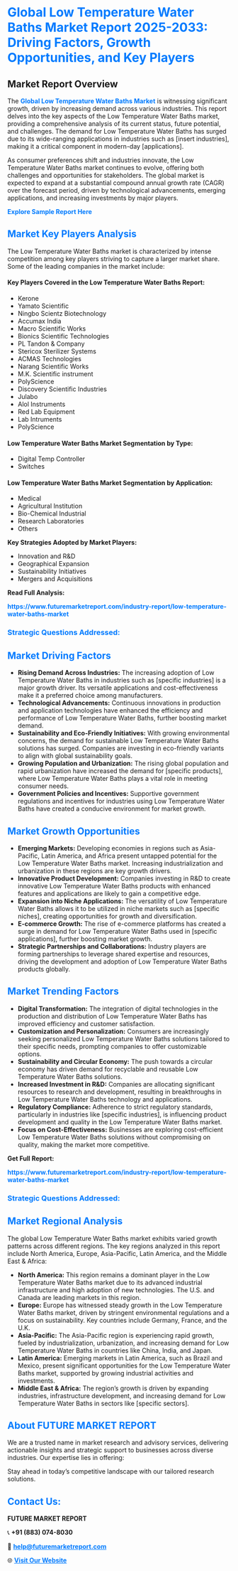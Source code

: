 <h1 style="color: #007BFF;">Global Low Temperature Water Baths Market Report 2025-2033: Driving Factors, Growth Opportunities, and Key Players</h1>

<section id="overview">
<h2>Market Report Overview</h2>
<p>The <a href="https://www.futuremarketreport.com/industry-report/low-temperature-water-baths-market" style="color: #007BFF; text-decoration: none;"><strong>Global Low Temperature Water Baths Market</strong></a> is witnessing significant growth, driven by increasing demand across various industries. This report delves into the key aspects of the Low Temperature Water Baths market, providing a comprehensive analysis of its current status, future potential, and challenges. The demand for Low Temperature Water Baths has surged due to its wide-ranging applications in industries such as [insert industries], making it a critical component in modern-day [applications].</p>
<p>As consumer preferences shift and industries innovate, the Low Temperature Water Baths market continues to evolve, offering both challenges and opportunities for stakeholders. The global market is expected to expand at a substantial compound annual growth rate (CAGR) over the forecast period, driven by technological advancements, emerging applications, and increasing investments by major players.</p>
</section>

<section id="overview">
<p><a href="https://www.futuremarketreport.com/request-sample/reportId=52293" style="color: #007BFF; text-decoration: none;"><strong>Explore Sample Report Here</strong></a></p>
</section>

<section id="key-players">
<h2 style="color: #007BFF;">Market Key Players Analysis</h2>
<p>The Low Temperature Water Baths market is characterized by intense competition among key players striving to capture a larger market share. Some of the leading companies in the market include:</p>
<h4>Key Players Covered in the Low Temperature Water Baths Report:</h4>
<ul><li>Kerone</li><li>Yamato Scientific</li><li>Ningbo Scientz Biotechnology</li><li>Accumax India</li><li>Macro Scientific Works</li><li>Bionics Scientific Technologies</li><li>PL Tandon &amp; Company</li><li>Stericox Sterilizer Systems</li><li>ACMAS Technologies</li><li>Narang Scientific Works</li><li>M.K. Scientific instrument</li><li>PolyScience</li><li>Discovery Scientific Industries</li><li>Julabo</li><li>Alol Instruments</li><li>Red Lab Equipment</li><li>Lab Intruments</li><li>PolyScience</li></ul>
<h4>Low Temperature Water Baths Market Segmentation by Type:</h4>
<ul><li>Digital Temp Controller</li><li>Switches</li></ul>

<h4>Low Temperature Water Baths Market Segmentation by Application:</h4>
<ul><li>Medical</li><li>Agricultural Institution</li><li>Bio-Chemical Industrial</li><li>Research Laboratories</li><li>Others</li></ul>
<p><strong>Key Strategies Adopted by Market Players:</strong></p>
<ul>
<li>Innovation and R&D</li>
<li>Geographical Expansion</li>
<li>Sustainability Initiatives</li>
<li>Mergers and Acquisitions</li>
</ul>
</section>

<section>
<p><strong>Read Full Analysis: </strong></p><a href="https://www.futuremarketreport.com/industry-report/low-temperature-water-baths-market" style="color: #007BFF; text-decoration: none;"><strong>https://www.futuremarketreport.com/industry-report/low-temperature-water-baths-market</strong></a>
<h3 style="color: #007BFF;">Strategic Questions Addressed:</h3>
</section>

<section id="driving-factors">
<h2 style="color: #007BFF;">Market Driving Factors</h2>
<ul>
<li><strong>Rising Demand Across Industries:</strong> The increasing adoption of Low Temperature Water Baths in industries such as [specific industries] is a major growth driver. Its versatile applications and cost-effectiveness make it a preferred choice among manufacturers.</li>
<li><strong>Technological Advancements:</strong> Continuous innovations in production and application technologies have enhanced the efficiency and performance of Low Temperature Water Baths, further boosting market demand.</li>
<li><strong>Sustainability and Eco-Friendly Initiatives:</strong> With growing environmental concerns, the demand for sustainable Low Temperature Water Baths solutions has surged. Companies are investing in eco-friendly variants to align with global sustainability goals.</li>
<li><strong>Growing Population and Urbanization:</strong> The rising global population and rapid urbanization have increased the demand for [specific products], where Low Temperature Water Baths plays a vital role in meeting consumer needs.</li>
<li><strong>Government Policies and Incentives:</strong> Supportive government regulations and incentives for industries using Low Temperature Water Baths have created a conducive environment for market growth.</li>
</ul>
</section>

<section id="growth-opportunities">
<h2 style="color: #007BFF;">Market Growth Opportunities</h2>
<ul>
<li><strong>Emerging Markets:</strong> Developing economies in regions such as Asia-Pacific, Latin America, and Africa present untapped potential for the Low Temperature Water Baths market. Increasing industrialization and urbanization in these regions are key growth drivers.</li>
<li><strong>Innovative Product Development:</strong> Companies investing in R&D to create innovative Low Temperature Water Baths products with enhanced features and applications are likely to gain a competitive edge.</li>
<li><strong>Expansion into Niche Applications:</strong> The versatility of Low Temperature Water Baths allows it to be utilized in niche markets such as [specific niches], creating opportunities for growth and diversification.</li>
<li><strong>E-commerce Growth:</strong> The rise of e-commerce platforms has created a surge in demand for Low Temperature Water Baths used in [specific applications], further boosting market growth.</li>
<li><strong>Strategic Partnerships and Collaborations:</strong> Industry players are forming partnerships to leverage shared expertise and resources, driving the development and adoption of Low Temperature Water Baths products globally.</li>
</ul>
</section>

<section id="trending-factors">
<h2 style="color: #007BFF;">Market Trending Factors</h2>
<ul>
<li><strong>Digital Transformation:</strong> The integration of digital technologies in the production and distribution of Low Temperature Water Baths has improved efficiency and customer satisfaction.</li>
<li><strong>Customization and Personalization:</strong> Consumers are increasingly seeking personalized Low Temperature Water Baths solutions tailored to their specific needs, prompting companies to offer customizable options.</li>
<li><strong>Sustainability and Circular Economy:</strong> The push towards a circular economy has driven demand for recyclable and reusable Low Temperature Water Baths solutions.</li>
<li><strong>Increased Investment in R&D:</strong> Companies are allocating significant resources to research and development, resulting in breakthroughs in Low Temperature Water Baths technology and applications.</li>
<li><strong>Regulatory Compliance:</strong> Adherence to strict regulatory standards, particularly in industries like [specific industries], is influencing product development and quality in the Low Temperature Water Baths market.</li>
<li><strong>Focus on Cost-Effectiveness:</strong> Businesses are exploring cost-efficient Low Temperature Water Baths solutions without compromising on quality, making the market more competitive.</li>
</ul>
</section>

<section>
<p><strong>Get Full Report: </strong></p><a href="https://www.futuremarketreport.com/industry-report/low-temperature-water-baths-market" style="color: #007BFF; text-decoration: none;"><strong>https://www.futuremarketreport.com/industry-report/low-temperature-water-baths-market</strong></a>
<h3 style="color: #007BFF;">Strategic Questions Addressed:</h3>
</section>


<section id="regional-analysis">
<h2 style="color: #007BFF;">Market Regional Analysis</h2>
<p>The global Low Temperature Water Baths market exhibits varied growth patterns across different regions. The key regions analyzed in this report include North America, Europe, Asia-Pacific, Latin America, and the Middle East & Africa:</p>
<ul>
<li><strong>North America:</strong> This region remains a dominant player in the Low Temperature Water Baths market due to its advanced industrial infrastructure and high adoption of new technologies. The U.S. and Canada are leading markets in this region.</li>
<li><strong>Europe:</strong> Europe has witnessed steady growth in the Low Temperature Water Baths market, driven by stringent environmental regulations and a focus on sustainability. Key countries include Germany, France, and the U.K.</li>
<li><strong>Asia-Pacific:</strong> The Asia-Pacific region is experiencing rapid growth, fueled by industrialization, urbanization, and increasing demand for Low Temperature Water Baths in countries like China, India, and Japan.</li>
<li><strong>Latin America:</strong> Emerging markets in Latin America, such as Brazil and Mexico, present significant opportunities for the Low Temperature Water Baths market, supported by growing industrial activities and investments.</li>
<li><strong>Middle East & Africa:</strong> The region’s growth is driven by expanding industries, infrastructure development, and increasing demand for Low Temperature Water Baths in sectors like [specific sectors].</li>
</ul>
</section>

<footer>
<h2 style="color: #007BFF;">About FUTURE MARKET REPORT</h2>
<p>We are a trusted name in market research and advisory services, delivering actionable insights and strategic support to businesses across diverse industries. Our expertise lies in offering:</p>

<p>Stay ahead in today’s competitive landscape with our tailored research solutions.</p>

<h2 style="color: #007BFF;">Contact Us:</h2>
<p><strong>FUTURE MARKET REPORT</strong></p>
<p>📞 <strong>+91 (883) 074-8030</strong></p>
<p>📧 <strong><a href="mailto:help@futuremarketreport.com" style="color: #007BFF;">help@futuremarketreport.com</a></strong></p>
<p>🌐 <strong><a href="https://www.futuremarketreport.com/" style="color: #007BFF;">Visit Our Website</a></strong></p>
</footer>